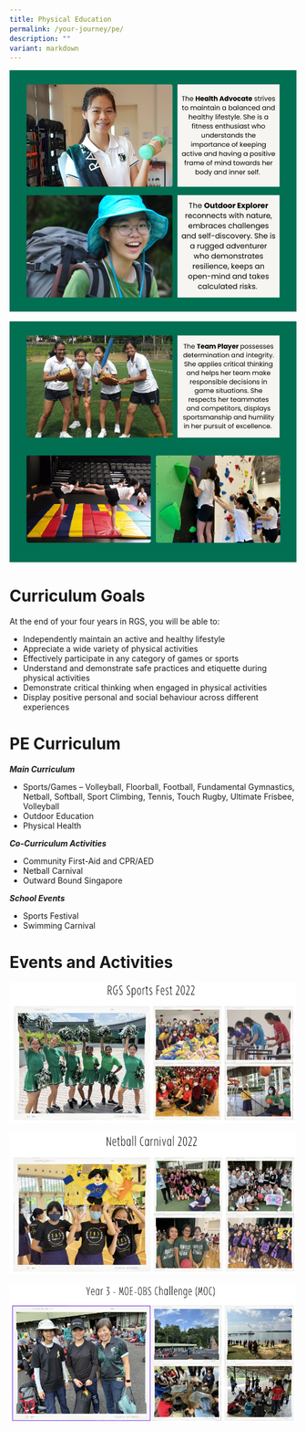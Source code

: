 ```yaml
---
title: Physical Education
permalink: /your-journey/pe/
description: ""
variant: markdown
---
```

![](/images/physicaleducation1.png)

![](/images/physicaleducationv2.png)
# Curriculum Goals
At the end of your four years in RGS, you will be able to:

*   Independently maintain an active and healthy lifestyle
*   Appreciate a wide variety of physical activities
*   Effectively participate in any category of games or sports
*   Understand and demonstrate safe practices and etiquette during physical activities
*   Demonstrate critical thinking when engaged in physical activities
*   Display positive personal and social behaviour across different experiences

# PE Curriculum

**_Main Curriculum_**

*   Sports/Games –  Volleyball, Floorball, Football, Fundamental Gymnastics, Netball, Softball, Sport Climbing, Tennis, Touch Rugby, Ultimate Frisbee, Volleyball
*   Outdoor Education
*   Physical Health


**_Co-Curriculum Activities_**

*   Community First-Aid and CPR/AED
*   Netball Carnival
*   Outward Bound Singapore

**_School Events_**

*   Sports Festival
*   Swimming Carnival

# Events and Activities

![](/images/sports%20fest%2022.png)

![](/images/netball%20carnival%2022.png)

![](/images/moe%20obs%20challenge%20(moc).png)
